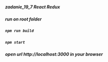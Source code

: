 ##### zadanie_19_7 React Redux
##### run on root folder
##### `npm run build`
##### `npm start`
##### open url http://localhost:3000 in your browser

